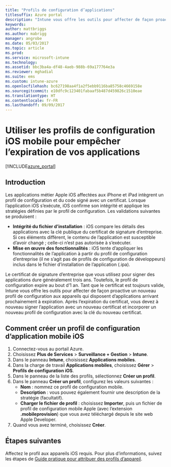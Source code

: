 ```yaml
---
title: "Profils de configuration d’applications"
titlesuffix: Azure portal
description: "Intune vous offre les outils pour affecter de façon proactive un nouveau profil de configuration pour les appareils qui disposent d’applications arrivant prochainement à expiration."
keywords: 
author: mattbriggs
ms.author: mabrigg
manager: angrobe
ms.date: 05/03/2017
ms.topic: article
ms.prod: 
ms.service: microsoft-intune
ms.technology: 
ms.assetid: bbc3ba4a-df48-4aeb-988b-69a177764e3a
ms.reviewer: mghadial
ms.suite: ems
ms.custom: intune-azure
ms.openlocfilehash: bc627198aa4f1a2f5ebb9116ba85758c4669158e
ms.sourcegitcommit: e10dfc9c123401fabaaf5b487d459826c1510eae
ms.translationtype: HT
ms.contentlocale: fr-FR
ms.lasthandoff: 09/09/2017
---
```

# <a name="use-ios-mobile-provisioning-profiles-to-prevent-your-apps-from-expiring"></a>Utiliser les profils de configuration iOS mobile pour empêcher l’expiration de vos applications

[!INCLUDE[azure_portal](./includes/azure_portal.md)]

## <a name="introduction"></a>Introduction

Les applications métier Apple iOS affectées aux iPhone et iPad intègrent un profil de configuration et du code signé avec un certificat. Lorsque l’application iOS s’exécute, iOS confirme son intégrité et applique les stratégies définies par le profil de configuration. Les validations suivantes se produisent :

- **Intégrité du fichier d’installation** : iOS compare les détails des applications avec la clé publique du certificat de signature d’entreprise. Si ces éléments diffèrent, le contenu de l’application est susceptible d’avoir changé ; celle-ci n’est pas autorisée à s’exécuter.
- **Mise en œuvre des fonctionnalités** : iOS tente d’appliquer les fonctionnalités de l’application à partir du profil de configuration d’entreprise (il ne s’agit pas de profils de configuration de développeurs) inclus dans le fichier d’installation de l’application (.ipa).


Le certificat de signature d’entreprise que vous utilisez pour signer des applications dure généralement trois ans. Toutefois, le profil de configuration expire au bout d’1 an. Tant que le certificat est toujours valide, Intune vous offre les outils pour affecter de façon proactive un nouveau profil de configuration aux appareils qui disposent d’applications arrivant prochainement à expiration.
Après l’expiration du certificat, vous devez à nouveau signer l’application avec un nouveau certificat et incorporer un nouveau profil de configuration avec la clé du nouveau certificat.


## <a name="how-to-create-an-ios-mobile-app-provisioning-profile"></a>Comment créer un profil de configuration d’application mobile iOS

1. Connectez-vous au portail Azure.
2. Choisissez **Plus de Services** > **Surveillance + Gestion** > **Intune**.
3. Dans le panneau **Intune**, choisissez **Applications mobiles**.
1.  Dans la charge de travail **Applications mobiles**, choisissez **Gérer** > **Profils de configuration iOS**.
2.  Dans le panneau de la liste des profils, sélectionnez **Créer un profil**.
3. Dans le panneau **Créer un profil**, configurez les valeurs suivantes :
    - **Nom** : nommez ce profil de configuration mobile.
    - **Description** : vous pouvez également fournir une description de la stratégie (facultatif).
    - **Charger le fichier de profil** : choisissez **Importer**, puis un fichier de profil de configuration mobile Apple (avec l’extension **.mobileprovision**) que vous avez téléchargé depuis le site web Apple Developer.
4. Quand vous avez terminé, choisissez **Créer**.

## <a name="next-steps"></a>Étapes suivantes

Affectez le profil aux appareils iOS requis. Pour plus d’informations, suivez les étapes de [Guide pratique pour attribuer des profils d’appareil](device-profile-assign.md).
